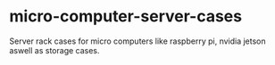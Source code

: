 # micro-computer-server-cases
Server rack cases for micro computers like raspberry pi, nvidia jetson aswell as storage cases.
